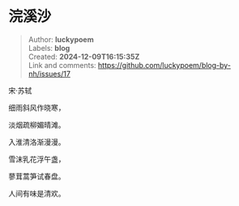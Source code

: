 # 浣溪沙

> Author: **luckypoem**  
> Labels: **blog**  
> Created: **2024-12-09T16:15:35Z**  
> Link and comments: <https://github.com/luckypoem/blog-by-nh/issues/17>  


宋·苏轼

细雨斜风作晓寒，

淡烟疏柳媚晴滩。

入淮清洛渐漫漫。

雪沫乳花浮午盏，

蓼茸蒿笋试春盘。

人间有味是清欢。